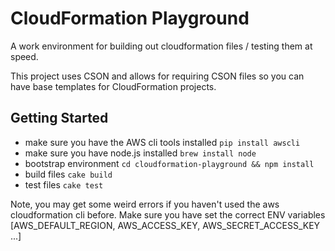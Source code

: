 CloudFormation Playground
=========================

A work environment for building out cloudformation files / testing them at speed.

This project uses CSON and allows for requiring CSON files so you can have base templates for CloudFormation projects.

Getting Started
---------------

* make sure you have the AWS cli tools installed
  `pip install awscli`
* make sure you have node.js installed
  `brew install node`
* bootstrap environment
  `cd cloudformation-playground && npm install`
* build files
  `cake build`
* test files
  `cake test`

Note, you may get some weird errors if you haven't used the aws cloudformation cli before. Make sure you have set the correct ENV variables [AWS_DEFAULT_REGION, AWS_ACCESS_KEY, AWS_SECRET_ACCESS_KEY ...]



